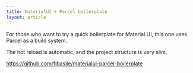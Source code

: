 ```yaml
---
title: MaterialUI + Parcel boilerplate
layout: article
---
```


For those who want to try a quick boilerplate for Material UI, this one uses Parcel as a build system. 

The hot reload is automatic, and the project structure is very slim.

https://github.com/fibasile/materialui-parcel-boilerplate